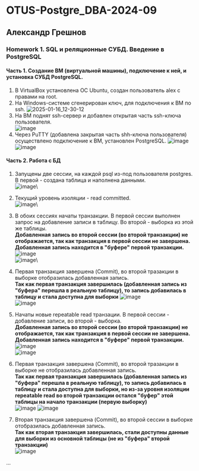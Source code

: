 # OTUS-Postgre_DBA-2024-09
## Александр Грешнов

### Homework 1. SQL и реляционные СУБД. Введение в PostgreSQL

#### Часть 1. Создание ВМ (виртуальной машины), подключение к ней, и установка СУБД PostgreSQL.
1. В VirtualBox установлена ОС Ubuntu, создан пользователь alex с правами на root.
2. На Windows-системе сгенерирован ключ, для подключения к ВМ по ssh.
![2025-01-16_12-30-12](https://github.com/user-attachments/assets/75108ee4-7cc0-408d-90c3-01e11cb59293)
3. На ВМ поднят ssh-сервер и добавлен открытая часть ssh-ключа пользователя.  
![image](https://github.com/user-attachments/assets/986f2226-28c0-48f2-9800-4c949b27c39d)
4. Через PuTTY (добавлена закрытая часть shh-ключа пользователя) осуществлено подключение к ВМ, установлен PostgreSQL. 
![image](https://github.com/user-attachments/assets/3a64be88-3624-44db-a756-a2e60af95f33)
![image](https://github.com/user-attachments/assets/b9ad0d57-22b6-4cf4-800e-03fdcb5cd5b8)

#### Часть 2. Работа с БД
1. Запущены две сессии, на каждой psql из-под пользователя postgres. В первой - создана таблица и наполнена данными.  
![image](https://github.com/user-attachments/assets/ba4826da-3e34-4369-adeb-51086aed71c1)\
2. Текущий уровень изоляции - read committed. \
![image](https://github.com/user-attachments/assets/a0ed67e8-bb2b-4912-9551-f1dc0a933941)\
3. В обоих сессиях начаты транзакции. В первой сессии выполнен запрос на добавление записи в таблицу. Во второй - выборка из этой же таблицы.\
   **Добавленная запись во второй сессии (во второй транзакции) не отображается, так как транзакция в первой сессии не завершена. Добавленная запись находится в "буфере" первой транзакции.**\
![image](https://github.com/user-attachments/assets/f5f2610f-4b9d-442e-a475-7134b5736949)\
![image](https://github.com/user-attachments/assets/eeaa0939-a791-4faa-9535-bb203c3dc6ea)\

5. Первая транзакция завершена (Commit), во второй тразакции в выборке отобразилась добавленная запись.\
   **Так как первая транзакция завершилась (добавленная запись из "буфера" перешла в реальную таблицу), то запись добавилась в таблицу и стала доступна для выборки**
   ![image](https://github.com/user-attachments/assets/2422f4b7-7686-422d-af93-77c9339aef8b)\
   ![image](https://github.com/user-attachments/assets/9e3d0f19-6e8b-469d-9934-55e9aebaff10)


7. Начаты новые repeatable read транзации. В первой сессии - добавление записи, во второй - выборка.\
   **Добавленная запись во второй сессии (во второй транзакции) не отображается, так как транзакция в первой сессии не завершена. Добавленная запись находится в "буфере" первой транзакции.**
![image](https://github.com/user-attachments/assets/85a6100a-70fa-4883-8708-cab5be8b5907)\
![image](https://github.com/user-attachments/assets/effcdfd1-111c-425a-a157-48c5a7defa1e)

9. Первая транзакция завершена (Commit), во второй тразакции в выборке не отобразилась добавленная запись.\
 **Так как первая транзакция завершилась (добавленная запись из "буфера" перешла в реальную таблицу), то запись добавилась в таблицу и стала доступна для выборки, но из-за уровня изоляции repeatable read во второй транзакции остался "буфер" этой таблицы на начало транзакции (первую выборку)**\
![image](https://github.com/user-attachments/assets/ca7c0024-108c-4dda-9cc4-fe85b83e2f32)
![image](https://github.com/user-attachments/assets/555c4117-1148-4e7f-91ff-3221ca62a61d)

11. Вторая транзакция завершена (Commit), во второй сессии в выборке отобразилась добавленная запись.\
 **Так как вторая транзакция завершилась, стали доступны данные для выборки из основной таблицы (не из "буфера" второй транзакции)**\
![image](https://github.com/user-attachments/assets/b61c9d0d-5ad0-4610-a4c7-592e073ba257)



  



   



...
